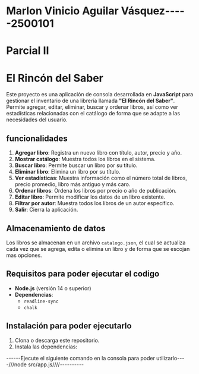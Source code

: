 # Marlon Vinicio Aguilar Vásquez-----2500101



# Parcial II
# El Rincón del Saber 

Este proyecto es una aplicación de consola desarrollada en **JavaScript** para gestionar el inventario de una librería llamada **"El Rincón del Saber"**. Permite agregar, editar, eliminar, buscar y ordenar libros, así como ver estadísticas relacionadas con el catálogo de forma que se adapte a las necesidades del usuario.

## funcionalidades

1. **Agregar libro**: Registra un nuevo libro con título, autor, precio y año.
2. **Mostrar catálogo**: Muestra todos los libros en el sistema.
3. **Buscar libro**: Permite buscar un libro por su título.
4. **Eliminar libro**: Elimina un libro por su título.
5. **Ver estadísticas**: Muestra información como el número total de libros, precio promedio, libro más antiguo y más caro.
6. **Ordenar libros**: Ordena los libros por precio o año de publicación.
7. **Editar libro**: Permite modificar los datos de un libro existente.
8. **Filtrar por autor**: Muestra todos los libros de un autor específico.
9. **Salir**: Cierra la aplicación.

## Almacenamiento de datos

Los libros se almacenan en un archivo `catalogo.json`, el cual se actualiza cada vez que se agrega, edita o elimina un libro y de forma que se escojan mas opciones.

## Requisitos para poder ejecutar el codigo

- **Node.js** (versión 14 o superior)
- **Dependencias**:
  - `readline-sync` 
  - `chalk` 

## Instalación para poder ejecutarlo

1. Clona o descarga este repositorio.
2. Instala las dependencias:

   
------Ejecute el siguiente comando en la consola para poder utilizarlo----///node src/app.js////----------

